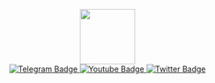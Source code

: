 <div id="header" align="center">
  <img src="https://media.giphy.com/media/vs5y14mkgmZOVukgmE/giphy.gif" width="100">
  
  <div id="badges">
    <a href="your-linkedin-URL">
       <img src="https://img.shields.io/badge/Telegram-blue?logo=telegram&logoColor=white&style=for-the-badge" alt="Telegram Badge"/>
    </a>
    <a href="your-youtube-URL">
      <img src="https://img.shields.io/badge/YouTube-red?style=for-the-badge&logo=youtube&logoColor=white" alt="Youtube Badge"/>
    </a>
    <a href="your-twitter-URL">
      <img src="https://img.shields.io/badge/Twitter-blue?style=for-the-badge&logo=twitter&logoColor=white" alt="Twitter Badge"/>
    </a>
  </div>
  <img src="https://komarev.com/ghpvc/?username=monroo1&style=flat-square&color=blue" alt=""/>
</div>


